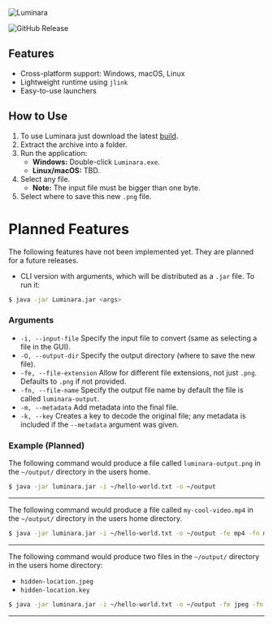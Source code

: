 ![Luminara](https://socialify.git.ci/MercuryPIE/Luminara/image?description=1&font=JetBrains+Mono&logo=https%3A%2F%2Fraw.githubusercontent.com%2FMercuryPIE%2FLuminara%2Frefs%2Fheads%2Fmain%2FGUI%2Fsrc%2Fmain%2Fresources%2FIcons%2FLuminara-Main-Icon.svg&name=1&pattern=Circuit+Board&theme=Auto)

![GitHub Release](https://img.shields.io/github/v/release/MercuryPIE/Luminara?color=%234F76F4)

## Features
- Cross-platform support: Windows, macOS, Linux
- Lightweight runtime using `jlink`
- Easy-to-use launchers

## How to Use
1. To use Luminara just download the latest [build](https://github.com/MercuryPIE/Luminara/releases).
2. Extract the archive into a folder.
3. Run the application:
   - **Windows:** Double-click `Luminara.exe`.
   - **Linux/macOS:** TBD.
4. Select any file. 
   - **Note:** The input file must be bigger than one byte.
5. Select where to save this new `.png` file.

# Planned Features
The following features have not been implemented yet. They are planned for a future releases.
- CLI version with arguments, which will be distributed as a `.jar` file. To run it: 
```bash
$ java -jar Luminara.jar <args>
```

[//]: # (Change this section to table when features are implemented) 
### Arguments
- `-i, --input-file` Specify the input file to convert (same as selecting a file in the GUI).
- `-O, --output-dir` Specify the output directory (where to save the new file).
- `-fe, --file-extension` Allow for different file extensions, not just `.png`. Defaults to `.png` if not provided.
- `-fn, --file-name` Specify the output file name by default the file is called `luminara-output`.
- `-m, --metadata` Add metadata into the final file.
- `-k, --key` Creates a key to decode the original file; any metadata is included if the `--metadata` argument was given. 

### Example (Planned)
The following command would produce a file called `luminara-output.png` in the `~/output/` directory in the users home.
```bash
$ java -jar luminara.jar -i ~/hello-world.txt -o ~/output
```
---
The following command would produce a file called `my-cool-video.mp4` in the `~/output/` directory in the users home directory.
```bash
$ java -jar luminara.jar -i ~/hello-world.txt -o ~/output -fe mp4 -fn my-cool-video
```
---
The following command would produce two files in the `~/output/` directory in the users home directory:
- `hidden-location.jpeg`
- `hidden-location.key`
```bash
$ java -jar luminara.jar -i ~/hello-world.txt -o ~/output -fe jpeg -fn hidden-location -m "4,8,15,16,23,42" -k
```
---